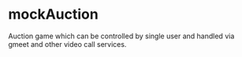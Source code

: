 # mockAuction
Auction game which can be controlled by single user and handled via gmeet and other video call services.
